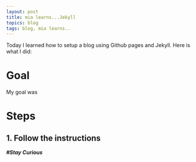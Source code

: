 ```yaml
---
layout: post
title: mia learns...Jekyll
topics: blog
tags: blog, mia learns..
---
```


Today I learned how to setup a blog using Github pages and Jekyll.
Here is what I did:

# Goal
My goal was

# Steps
## 1. Follow the instructions


**_#Stay Curious_**



